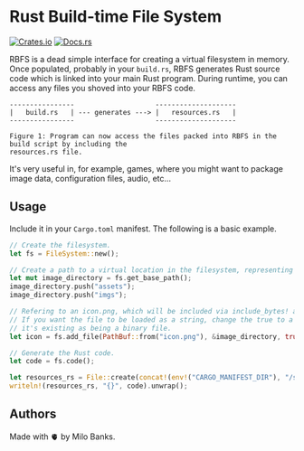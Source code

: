 # Rust Build-time File System

[![Crates.io](https://img.shields.io/crates/v/rbfs)](https://crates.io/crates/rbfs)
[![Docs.rs](https://img.shields.io/docsrs/rbfs)](https://docs.rs/rbfs)

RBFS is a dead simple interface for creating a virtual filesystem in memory. Once populated,
probably in your `build.rs`, RBFS generates Rust source code which is linked into your main Rust
program. During runtime, you can access any files you shoved into your RBFS code.

```
----------------                    --------------------
|   build.rs   | --- generates ---> |   resources.rs   |
----------------                    --------------------

Figure 1: Program can now access the files packed into RBFS in the build script by including the
resources.rs file.
```

It's very useful in, for example, games, where you might want to package image data, configuration
files, audio, etc...

## Usage
Include it in your `Cargo.toml` manifest. The following is a basic example.

```rust
// Create the filesystem.
let fs = FileSystem::new();

// Create a path to a virtual location in the filesystem, representing images..
let mut image_directory = fs.get_base_path();
image_directory.push("assets");
image_directory.push("imgs");

// Refering to an icon.png, which will be included via include_bytes! at preprocess time.
// If you want the file to be loaded as a string, change the true to a false to denote
// it's existing as being a binary file.
let icon = fs.add_file(PathBuf::from("icon.png"), &image_directory, true);

// Generate the Rust code.
let code = fs.code();

let resources_rs = File::create(concat!(env!("CARGO_MANIFEST_DIR"), "/src/resources.rs")).unwrap();
writeln!(resources_rs, "{}", code).unwrap();
```

## Authors
Made with 🫀 by Milo Banks.

